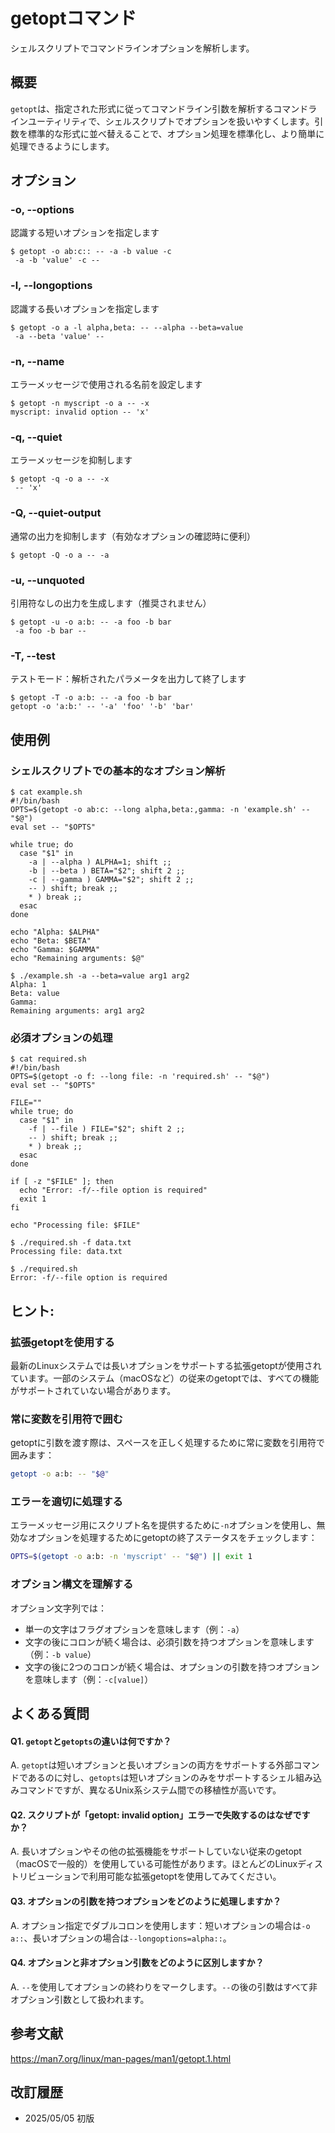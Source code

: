 # getoptコマンド

シェルスクリプトでコマンドラインオプションを解析します。

## 概要

`getopt`は、指定された形式に従ってコマンドライン引数を解析するコマンドラインユーティリティで、シェルスクリプトでオプションを扱いやすくします。引数を標準的な形式に並べ替えることで、オプション処理を標準化し、より簡単に処理できるようにします。

## オプション

### **-o, --options**

認識する短いオプションを指定します

```console
$ getopt -o ab:c:: -- -a -b value -c
 -a -b 'value' -c -- 
```

### **-l, --longoptions**

認識する長いオプションを指定します

```console
$ getopt -o a -l alpha,beta: -- --alpha --beta=value
 -a --beta 'value' -- 
```

### **-n, --name**

エラーメッセージで使用される名前を設定します

```console
$ getopt -n myscript -o a -- -x
myscript: invalid option -- 'x'
```

### **-q, --quiet**

エラーメッセージを抑制します

```console
$ getopt -q -o a -- -x
 -- 'x'
```

### **-Q, --quiet-output**

通常の出力を抑制します（有効なオプションの確認時に便利）

```console
$ getopt -Q -o a -- -a
```

### **-u, --unquoted**

引用符なしの出力を生成します（推奨されません）

```console
$ getopt -u -o a:b: -- -a foo -b bar
 -a foo -b bar -- 
```

### **-T, --test**

テストモード：解析されたパラメータを出力して終了します

```console
$ getopt -T -o a:b: -- -a foo -b bar
getopt -o 'a:b:' -- '-a' 'foo' '-b' 'bar'
```

## 使用例

### シェルスクリプトでの基本的なオプション解析

```console
$ cat example.sh
#!/bin/bash
OPTS=$(getopt -o ab:c: --long alpha,beta:,gamma: -n 'example.sh' -- "$@")
eval set -- "$OPTS"

while true; do
  case "$1" in
    -a | --alpha ) ALPHA=1; shift ;;
    -b | --beta ) BETA="$2"; shift 2 ;;
    -c | --gamma ) GAMMA="$2"; shift 2 ;;
    -- ) shift; break ;;
    * ) break ;;
  esac
done

echo "Alpha: $ALPHA"
echo "Beta: $BETA"
echo "Gamma: $GAMMA"
echo "Remaining arguments: $@"

$ ./example.sh -a --beta=value arg1 arg2
Alpha: 1
Beta: value
Gamma: 
Remaining arguments: arg1 arg2
```

### 必須オプションの処理

```console
$ cat required.sh
#!/bin/bash
OPTS=$(getopt -o f: --long file: -n 'required.sh' -- "$@")
eval set -- "$OPTS"

FILE=""
while true; do
  case "$1" in
    -f | --file ) FILE="$2"; shift 2 ;;
    -- ) shift; break ;;
    * ) break ;;
  esac
done

if [ -z "$FILE" ]; then
  echo "Error: -f/--file option is required"
  exit 1
fi

echo "Processing file: $FILE"

$ ./required.sh -f data.txt
Processing file: data.txt

$ ./required.sh
Error: -f/--file option is required
```

## ヒント:

### 拡張getoptを使用する

最新のLinuxシステムでは長いオプションをサポートする拡張getoptが使用されています。一部のシステム（macOSなど）の従来のgetoptでは、すべての機能がサポートされていない場合があります。

### 常に変数を引用符で囲む

getoptに引数を渡す際は、スペースを正しく処理するために常に変数を引用符で囲みます：
```bash
getopt -o a:b: -- "$@"
```

### エラーを適切に処理する

エラーメッセージ用にスクリプト名を提供するために`-n`オプションを使用し、無効なオプションを処理するためにgetoptの終了ステータスをチェックします：
```bash
OPTS=$(getopt -o a:b: -n 'myscript' -- "$@") || exit 1
```

### オプション構文を理解する

オプション文字列では：
- 単一の文字はフラグオプションを意味します（例：`-a`）
- 文字の後にコロンが続く場合は、必須引数を持つオプションを意味します（例：`-b value`）
- 文字の後に2つのコロンが続く場合は、オプションの引数を持つオプションを意味します（例：`-c[value]`）

## よくある質問

#### Q1. `getopt`と`getopts`の違いは何ですか？
A. `getopt`は短いオプションと長いオプションの両方をサポートする外部コマンドであるのに対し、`getopts`は短いオプションのみをサポートするシェル組み込みコマンドですが、異なるUnix系システム間での移植性が高いです。

#### Q2. スクリプトが「getopt: invalid option」エラーで失敗するのはなぜですか？
A. 長いオプションやその他の拡張機能をサポートしていない従来のgetopt（macOSで一般的）を使用している可能性があります。ほとんどのLinuxディストリビューションで利用可能な拡張getoptを使用してみてください。

#### Q3. オプションの引数を持つオプションをどのように処理しますか？
A. オプション指定でダブルコロンを使用します：短いオプションの場合は`-o a::`、長いオプションの場合は`--longoptions=alpha::`。

#### Q4. オプションと非オプション引数をどのように区別しますか？
A. `--`を使用してオプションの終わりをマークします。`--`の後の引数はすべて非オプション引数として扱われます。

## 参考文献

https://man7.org/linux/man-pages/man1/getopt.1.html

## 改訂履歴

- 2025/05/05 初版